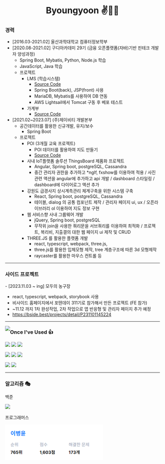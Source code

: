 <div align="center">
    
# Byoungyoon ✌🤞🤞

<div align="left">

### 경력

- [2016.03-2021.02] 울산과학대학교 컴퓨터정보학부
- [2020.08-2021.02] 구디아카데미 29기 (금융 오픈플랫폼(자바)기반 핀테크 개발자 양성과정)
  - Spring Boot, Mybatis, Python, Node.js 학습
  - JavaScript, Java 학습
  - 프로젝트
    - LMS (학습시스템)
      - [Source Code](https://github.com/rigizer/LMS-X)
      - Spring Boot(back), JSP(front) 사용
      - MariaDB, Mybatis를 사용하여 DB 연동
      - AWS Lightsail에서 Tomcat 구동 후 베포 테스트
    - 가계부
      - [Source Code](https://github.com/byoungyoon/cash)
- [2021.02~2023.07] (주)제이비티 개발본부
  - 공간데이터를 활용한 신규개발, 유지/보수
    - Spring Boot
  - 프로젝트
    - POI (3개월 교육 프로젝트)
        - POI 데이터를 활용하여 지도 만들기
        - [Source Code](https://github.com/byoungyoon/poi.git)
    - 사내 IoT플랫폼 솔루션 ThingsBoard 제품화 프로젝트
        - Angular, Spring boot, postgreSQL, Cassandra
        - 중간 관리자 권한을 추가하고 *ngIf, fxshow를 이용하여 적용 / 사진 관련 액션을 angular에 추가하고 api 개발 / dashboard 스타일링 / dashboard에 다이어로그 액션 추가
    - 강원도 급경사지 상시계측관리 체계구축을 위한 시스템 구축
        - React, Spring boot, postgreSQL, Cassandra
        - 테이블,  dialog 의 공통 컴포넌트 제작  / 관리자 페이지 ui, ux / 오픈라이브러리 ol 이용하여 지도 정보 구현
    - 웹 서비스향 사내 그룹웨어 개발
        - jQuery, Spring boot, postgreSQL
        - 무작위 join을 사용한 쿼리문을 서브쿼리를 이용하여 최적화 / 프로젝트, 복리비, 지출결의 대한 웹 페이지 ui 제작 및 CRUD 
    - THREE.JS 를 활용한 플랫폼 개발
        - react, typescript, webpack, three.js, 
        - three.js를 활용한 입체모형 제작, tree 계층구조에 따른 3d 모형제작  
        - raycaster를 활용한 마우스 컨트롤 등
</div>
</div>

---

### 사이드 프로젝트

<div align="left">
- [2023.11.03 ~ ing] 모두의 농구장  

  - react, typescript, webpack, storybook 사용
  - 비사이드 홈페이지에서 포텐데이 311기로 참가해서 만든 프로젝트 (FE 참가)
  - ~11.12 까지 1차 완성작업, 2차 작업으로 앱 반응형 및 관리자 페이지 추가 예정
  - https://bside.best/projects/detail/P231101145224
</div>

---

<img align="left" src="https://github-readme-stats.vercel.app/api/top-langs/?username=byoungyoon&layout=compact&theme=radical">

### Once I've Used 👍

<a src=""><img src="https://img.shields.io/badge/React-61DAFB?style=flat-square&logo=react&logoColor=FFFFFF"/></a>
<img src="https://img.shields.io/badge/Next-000000?style=flat-square&logo=next.js&logoColor=FFFFFF"/>
<img src="https://img.shields.io/badge/jQuery-0769AD?style=flat-square&logo=jQuery&logoColor=FFFFFF"/>

<a src=""><img src="https://img.shields.io/badge/Spring-6DB33F?style=flat-square&logo=spring&logoColor=FFFFFF"/></a>
<img src="https://img.shields.io/badge/Spring Boot-6DB33F?style=flat-square&logo=spring boot&logoColor=FFFFFF"/>
<img src="https://img.shields.io/badge/Express-000000?style=flat-square&logo=express&logoColor=FFFFFF"/>

<a src=""><img src="https://img.shields.io/badge/SQLite-003B57?style=flat-square&logo=SQLite&logoColor=FFFFFF"/></a>
<img src="https://img.shields.io/badge/NoSQL-003B57?style=flat-square&logo=SQLite&logoColor=FFFFFF"/>

---

### 알고리즘 🎭

백준

<img algin="left" src="http://mazassumnida.wtf/api/v2/generate_badge?boj=bur5698" />

프로그래머스

<img algin="left" src="./img/pro.png" />
